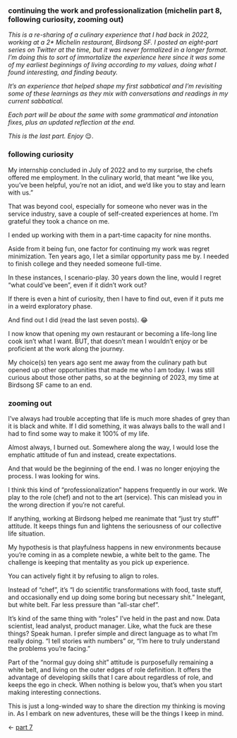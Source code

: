 ### continuing the work and professionalization (michelin part 8, following curiosity, zooming out)

_This is a re-sharing of a culinary experience that I had back in 2022, working at a 2* Michelin restaurant, Birdsong SF. I posted an eight-part series on Twitter at the time, but it was never formalized in a longer format. I’m doing this to sort of immortalize the experience here since it was some of my earliest beginnings of living according to my values, doing what I found interesting, and finding beauty._

_It’s an experience that helped shape my first sabbatical and I’m revisiting some of these learnings as they mix with conversations and readings in my current sabbatical._

_Each part will be about the same with some grammatical and intonation fixes, plus an updated reflection at the end._

_This is the last part. Enjoy_ 😌.
### following curiosity

My internship concluded in July of 2022 and to my surprise, the chefs offered me employment. In the culinary world, that meant “we like you, you’ve been helpful, you’re not an idiot, and we’d like you to stay and learn with us.”

That was beyond cool, especially for someone who never was in the service industry, save a couple of self-created experiences at home. I’m grateful they took a chance on me.

I ended up working with them in a part-time capacity for nine months.

Aside from it being fun, one factor for continuing my work was regret minimization. Ten years ago, I let a similar opportunity pass me by. I needed to finish college and they needed someone full-time.

In these instances, I scenario-play. 30 years down the line, would I regret “what could’ve been”, even if it didn’t work out?

If there is even a hint of curiosity, then I have to find out, even if it puts me in a weird exploratory phase.

And find out I did (read the last seven posts). 😂

I now know that opening my own restaurant or becoming a life-long line cook isn’t what I want. BUT, that doesn’t mean I wouldn’t enjoy or be proficient at the work along the journey.

My choice(s) ten years ago sent me away from the culinary path but opened up other opportunities that made me who I am today. I was still curious about those other paths, so at the beginning of 2023, my time at Birdsong SF came to an end.
### zooming out

I’ve always had trouble accepting that life is much more shades of grey than it is black and white. If I did something, it was always balls to the wall and I had to find some way to make it 100% of my life.

Almost always, I burned out. Somewhere along the way, I would lose the emphatic attitude of fun and instead, create expectations.

And that would be the beginning of the end. I was no longer enjoying the process. I was looking for wins.

I think this kind of “professionalization” happens frequently in our work. We play to the role (chef) and not to the art (service). This can mislead you in the wrong direction if you’re not careful.

If anything, working at Birdsong helped me reanimate that “just try stuff” attitude. It keeps things fun and lightens the seriousness of our collective life situation.

My hypothesis is that playfulness happens in new environments because you’re coming in as a complete newbie, a white belt to the game. The challenge is keeping that mentality as you pick up experience.

You can actively fight it by refusing to align to roles.

Instead of “chef”, it’s “I do scientific transformations with food, taste stuff, and occasionally end up doing some boring but necessary shit.” Inelegant, but white belt. Far less pressure than “all-star chef”.

It’s kind of the same thing with “roles” I’ve held in the past and now. Data scientist, lead analyst, product manager. Like, what the fuck are these things? Speak human. I prefer simple and direct language as to what I’m really doing. “I tell stories with numbers” or, “I’m here to truly understand the problems you’re facing.”

Part of the “normal guy doing shit” attitude is purposefully remaining a white belt, and living on the outer edges of role definition. It offers the advantage of developing skills that I care about regardless of role, and keeps the ego in check. When nothing is below you, that’s when you start making interesting connections.

This is just a long-winded way to share the direction my thinking is moving in. As I embark on new adventures, these will be the things I keep in mind.

← [part 7]()